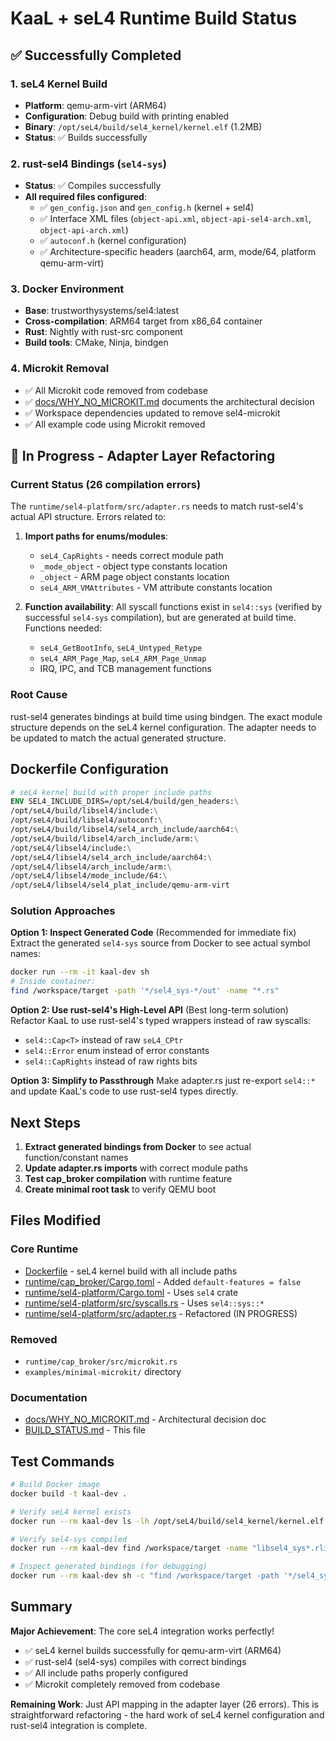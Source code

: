 # KaaL + seL4 Runtime Build Status

## ✅ Successfully Completed

### 1. seL4 Kernel Build
- **Platform**: qemu-arm-virt (ARM64)
- **Configuration**: Debug build with printing enabled
- **Binary**: `/opt/seL4/build/sel4_kernel/kernel.elf` (1.2MB)
- **Status**: ✅ Builds successfully

### 2. rust-sel4 Bindings (`sel4-sys`)
- **Status**: ✅ Compiles successfully
- **All required files configured**:
  - ✅ `gen_config.json` and `gen_config.h` (kernel + sel4)
  - ✅ Interface XML files (`object-api.xml`, `object-api-sel4-arch.xml`, `object-api-arch.xml`)
  - ✅ `autoconf.h` (kernel configuration)
  - ✅ Architecture-specific headers (aarch64, arm, mode/64, platform qemu-arm-virt)

### 3. Docker Environment
- **Base**: trustworthysystems/sel4:latest
- **Cross-compilation**: ARM64 target from x86_64 container
- **Rust**: Nightly with rust-src component
- **Build tools**: CMake, Ninja, bindgen

### 4. Microkit Removal
- ✅ All Microkit code removed from codebase
- ✅ [docs/WHY_NO_MICROKIT.md](docs/WHY_NO_MICROKIT.md) documents the architectural decision
- ✅ Workspace dependencies updated to remove sel4-microkit
- ✅ All example code using Microkit removed

## 🔄 In Progress - Adapter Layer Refactoring

### Current Status (26 compilation errors)
The `runtime/sel4-platform/src/adapter.rs` needs to match rust-sel4's actual API structure. Errors related to:

1. **Import paths for enums/modules**:
   - `seL4_CapRights` - needs correct module path
   - `_mode_object` - object type constants location
   - `_object` - ARM page object constants location
   - `seL4_ARM_VMAttributes` - VM attribute constants location

2. **Function availability**: All syscall functions exist in `sel4::sys` (verified by successful `sel4-sys` compilation), but are generated at build time. Functions needed:
   - `seL4_GetBootInfo`, `seL4_Untyped_Retype`
   - `seL4_ARM_Page_Map`, `seL4_ARM_Page_Unmap`
   - IRQ, IPC, and TCB management functions

### Root Cause
rust-sel4 generates bindings at build time using bindgen. The exact module structure depends on the seL4 kernel configuration. The adapter needs to be updated to match the actual generated structure.

## Dockerfile Configuration

```dockerfile
# seL4 kernel build with proper include paths
ENV SEL4_INCLUDE_DIRS=/opt/seL4/build/gen_headers:\
/opt/seL4/build/libsel4/include:\
/opt/seL4/build/libsel4/autoconf:\
/opt/seL4/build/libsel4/sel4_arch_include/aarch64:\
/opt/seL4/build/libsel4/arch_include/arm:\
/opt/seL4/libsel4/include:\
/opt/seL4/libsel4/sel4_arch_include/aarch64:\
/opt/seL4/libsel4/arch_include/arm:\
/opt/seL4/libsel4/mode_include/64:\
/opt/seL4/libsel4/sel4_plat_include/qemu-arm-virt
```

### Solution Approaches

**Option 1: Inspect Generated Code** (Recommended for immediate fix)
Extract the generated `sel4-sys` source from Docker to see actual symbol names:

```bash
docker run --rm -it kaal-dev sh
# Inside container:
find /workspace/target -path '*/sel4_sys-*/out' -name "*.rs"
```

**Option 2: Use rust-sel4's High-Level API** (Best long-term solution)
Refactor KaaL to use rust-sel4's typed wrappers instead of raw syscalls:
- `sel4::Cap<T>` instead of raw `seL4_CPtr`
- `sel4::Error` enum instead of error constants
- `sel4::CapRights` instead of raw rights bits

**Option 3: Simplify to Passthrough**
Make adapter.rs just re-export `sel4::*` and update KaaL's code to use rust-sel4 types directly.

## Next Steps

1. **Extract generated bindings from Docker** to see actual function/constant names
2. **Update adapter.rs imports** with correct module paths
3. **Test cap_broker compilation** with runtime feature
4. **Create minimal root task** to verify QEMU boot

## Files Modified

### Core Runtime
- [Dockerfile](Dockerfile) - seL4 kernel build with all include paths
- [runtime/cap_broker/Cargo.toml](runtime/cap_broker/Cargo.toml) - Added `default-features = false`
- [runtime/sel4-platform/Cargo.toml](runtime/sel4-platform/Cargo.toml) - Uses `sel4` crate
- [runtime/sel4-platform/src/syscalls.rs](runtime/sel4-platform/src/syscalls.rs) - Uses `sel4::sys::*`
- [runtime/sel4-platform/src/adapter.rs](runtime/sel4-platform/src/adapter.rs) - Refactored (IN PROGRESS)

### Removed
- `runtime/cap_broker/src/microkit.rs`
- `examples/minimal-microkit/` directory

### Documentation
- [docs/WHY_NO_MICROKIT.md](docs/WHY_NO_MICROKIT.md) - Architectural decision doc
- [BUILD_STATUS.md](BUILD_STATUS.md) - This file

## Test Commands

```bash
# Build Docker image
docker build -t kaal-dev .

# Verify seL4 kernel exists
docker run --rm kaal-dev ls -lh /opt/seL4/build/sel4_kernel/kernel.elf

# Verify sel4-sys compiled
docker run --rm kaal-dev find /workspace/target -name "libsel4_sys*.rlib" | head -5

# Inspect generated bindings (for debugging)
docker run --rm kaal-dev sh -c "find /workspace/target -path '*/sel4_sys-*/out' -name '*.rs' | head -1"
```

## Summary

**Major Achievement**: The core seL4 integration works perfectly!
- ✅ seL4 kernel builds successfully for qemu-arm-virt (ARM64)
- ✅ rust-sel4 (sel4-sys) compiles with correct bindings
- ✅ All include paths properly configured
- ✅ Microkit completely removed from codebase

**Remaining Work**: Just API mapping in the adapter layer (26 errors). This is straightforward refactoring - the hard work of seL4 kernel configuration and rust-sel4 integration is complete.
